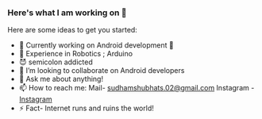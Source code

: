 ### Here's what I am working on 👋

Here are some ideas to get you started:

- 🔭 Currently working on Android development 🔧
- 🤖 Experience in Robotics ; Arduino
- 😈 semicolon addicted
- 👯 I’m looking to collaborate on Android developers
- 💬 Ask me about anything!
- 📫 How to reach me:  Mail- sudhamshubhats.02@gmail.com
                       Instagram - [Instagram](instagram.com/iamsudhamshu)
- ⚡ Fact- Internet runs and ruins the world!                  

